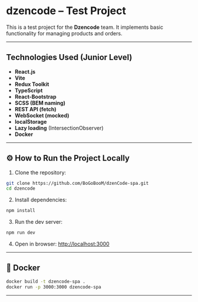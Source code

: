 # dzencode – Test Project

This is a test project for the **Dzencode** team. It implements basic functionality for managing products and orders.

---

## Technologies Used (Junior Level)

- **React.js**
- **Vite**
- **Redux Toolkit**
- **TypeScript**
- **React-Bootstrap**
- **SCSS (BEM naming)**
- **REST API (fetch)**
- **WebSocket (mocked)**
- **localStorage**
- **Lazy loading** (IntersectionObserver)
- **Docker**

---

## ⚙️ How to Run the Project Locally

1. Clone the repository:

```bash
git clone https://github.com/BoGoBooM/dzenCode-spa.git
cd dzencode
```

2. Install dependencies:

```bash
npm install
```

3. Run the dev server:

```bash
npm run dev
```

4. Open in browser:
[http://localhost:3000](http://localhost:3000)

---

## 🐳 Docker

```bash
docker build -t dzencode-spa .
docker run -p 3000:3000 dzencode-spa
```

---
